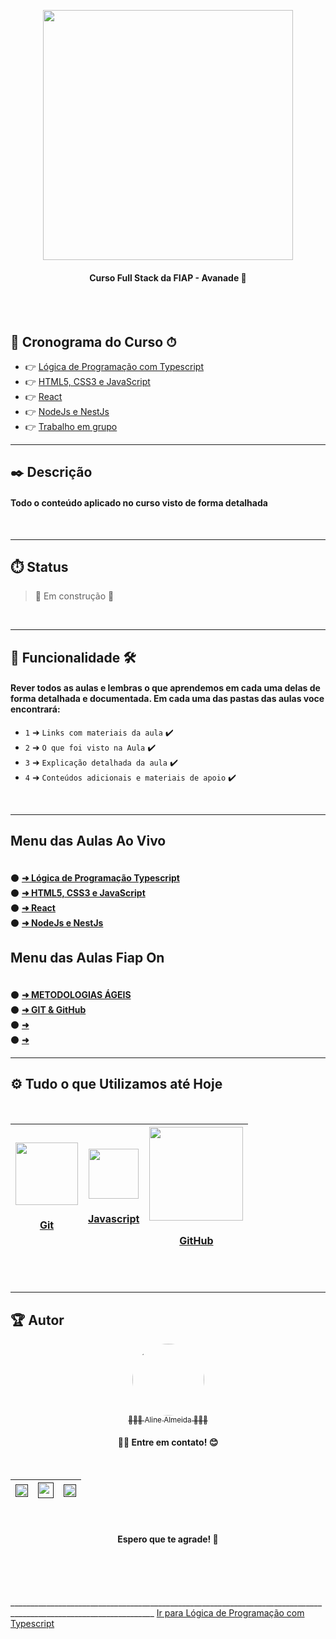 <div align="center">

  [<img src="https://www.avanade.com/-/media/logo/share-avanade-logo.jpg?la=pt-br&ver=1" width=400>](https://www.reprograma.com.br) 
  </br>
  <h4>Curso Full Stack da FIAP - Avanade 🧡</h4>

</div>
</br>
</br>

## 🏁 Cronograma do Curso ⏱
 
  * 👉 [Lógica de Programação com Typescript](https://github.com/AlineAlmeida85/Curso-Full-Stack-FIAP-Avanade/tree/main/AoVivo/1%20-%20L%C3%B3gica%20de%20Programa%C3%A7%C3%A3o%20Typescript)
  * 👉 [HTML5, CSS3 e JavaScript](https://github.com/AlineAlmeida85/Curso-Full-Stack-FIAP-Avanade/tree/main/AoVivo/2%20-%20HTML5%2C%20CSS3%20e%20JavaScript)
  * 👉 [React](https://github.com/AlineAlmeida85/Curso-Full-Stack-FIAP-Avanade/tree/main/AoVivo/3%20-%20React)
  * 👉 [NodeJs e NestJs](https://github.com/AlineAlmeida85/Curso-Full-Stack-FIAP-Avanade/tree/main/AoVivo/4%20-%20NodeJs%20e%20NestJs)
  * 👉 [Trabalho em grupo](#)


___
## ✒️ Descrição

#### Todo o conteúdo aplicado no curso visto de forma detalhada

</br>

___
## ⏱️ Status

>  🚧 Em construção 🚧

</br>

___
## 🔨 Funcionalidade 🛠️
#### Rever todos as aulas e lembras o que aprendemos em cada uma delas de forma detalhada e documentada. Em cada uma das pastas das aulas voce encontrará:

- `1` ➜ `Links com materiais da aula`  ✔️
- `2` ➜ `O que foi visto na Aula` ✔️
- `3` ➜ `Explicação detalhada da aula` ✔️
- `4` ➜ `Conteúdos adicionais e materiais de apoio` ✔️

</br>

___

## Menu das Aulas Ao Vivo
  <div>
    <h4></h4><br/>
    ⚫️ <a href="https://github.com/AlineAlmeida85/Curso-Full-Stack-FIAP-Avanade/tree/main/AoVivo/1%20-%20L%C3%B3gica%20de%20Programa%C3%A7%C3%A3o%20Typescript"><strong> ➜ Lógica de Programação Typescript</strong></a> <br/>
    ⚫️ <a href="https://github.com/AlineAlmeida85/Curso-Full-Stack-FIAP-Avanade/tree/main/AoVivo/2%20-%20HTML5%2C%20CSS3%20e%20JavaScript"><strong> ➜ HTML5, CSS3 e JavaScript</strong></a><br/>
    ⚫️ <a href="https://github.com/AlineAlmeida85/Curso-Full-Stack-FIAP-Avanade/tree/main/AoVivo/3%20-%20React"><strong> ➜ React</strong></a><br/>
    ⚫️ <a href="https://github.com/AlineAlmeida85/Curso-Full-Stack-FIAP-Avanade/tree/main/AoVivo/4%20-%20NodeJs%20e%20NestJs"><strong> ➜ NodeJs e NestJs</strong></a><br/>      
  </div>

## Menu das Aulas Fiap On
  <div>
    <h4></h4><br/>
    ⚫️ <a href="https://github.com/AlineAlmeida85/Curso-Full-Stack-FIAP-Avanade/tree/main/FiapOn/METODOLOGIAS%20%C3%81GEIS"><strong> ➜ METODOLOGIAS ÁGEIS</strong></a> <br/>
    ⚫️ <a href="https://github.com/AlineAlmeida85/Curso-Full-Stack-FIAP-Avanade/tree/main/FiapOn/RESPONSIVE%20WEB%20DEVELOPMENT/6%20-%20GIT%20%26%20GitHub"><strong> ➜ GIT & GitHub</strong></a><br/>
    ⚫️ <a href=""><strong> ➜ </strong></a><br/>
    ⚫️ <a href=""><strong> ➜ </strong></a><br/>      
  </div>

___
## ⚙️ Tudo o que Utilizamos até Hoje

<br>
<div align="center">

| [<img src="https://seeklogo.com/images/G/git-bash-logo-B6475E8359-seeklogo.com.png" width=100><br><h4>Git</h4>](https://git-scm.com/) | [<img src="https://cdn.iconscout.com/icon/free/png-256/javascript-3629449-3031512.png" width=80><br><h4>Javascript</h4>](https://www.javascript.com/) | [<img src="https://logosmarcas.net/wp-content/uploads/2020/12/GitHub-Logo.png" width=150><br><h4>GitHub</h4>](https://github.com/) |
| :---: | :---: | :---: |
</div>
<br>

___
## 🏆 Autor 

<div align="center">

  [<img src="https://avatars.githubusercontent.com/u/99259131?v=4" width=115 style=border-radius:50%><br><sub>👩🏽‍💻 Aline Almeida 👩🏽‍🎓</sub>](https://github.com/AlineAlmeida85) 

  <h4>👋🏽 Entre em contato! 😊</h4><br>

| [<img src="https://play-lh.googleusercontent.com/KSuaRLiI_FlDP8cM4MzJ23ml3og5Hxb9AapaGTMZ2GgR103mvJ3AAnoOFz1yheeQBBI" width=20><br>]() | [<img src="https://seeklogo.com/images/W/whatsapp-icon-logo-BDC0A8063B-seeklogo.com.png" width=25><br>]() |  [<img src="https://cdn-icons-png.flaticon.com/512/174/174857.png" width=20><br>]() |
| :---: | :---: | :---: |

<br>
<h4> Espero que te agrade! 🙏</h4>
<br>
</div>
<br>
<br>



__________________________________________________________________________________________________________________ [Ir para Lógica de Programação com Typescript](https://github.com/AlineAlmeida85/Curso-Full-Stack-FIAP-Avanade/tree/main/AoVivo/1%20-%20L%C3%B3gica%20de%20Programa%C3%A7%C3%A3o%20Typescript)







